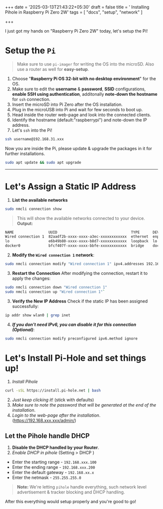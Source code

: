 +++
date = '2025-03-13T21:43:22+05:30'
draft = false
title = ' Installing Pihole in Raspberry Pi Zero 2W'
tags = [ "docs", "setup", "network" ]

+++

I just got my hands on "Raspberry Pi Zero 2W" today, let's setup the Pi!

# Setup the `Pi`
> Make sure to use `pi-imager` for writing the OS into the microSD. Also use a router as well for **easy-setup**.

1. Choose "**Raspberry Pi OS 32-bit with no desktop environment**" for the OS.
2. Make sure to edit the **username** & **password**, **SSID** configurations, **enable SSH using authentication**, additonally **note-down the hostname** for `ssh` connection.
3. Insert the microSD into Pi Zero after the OS installation.
4. Plug in the microUSB into Pi and wait for few seconds to boot up.
5. Head inside the router web-page and look into the connected clients.
6. Identify the hostname (default:"raspberrypi") and note-down the IP address.
7. Let's `ssh` into the Pi!
```sh
ssh username@192.168.31.xxx
```
Now you are inside the Pi, please update & upgrade the packages in it for further installations.
```sh
sudo apt update && sudo apt upgrade
```

---

# Let's Assign a Static IP Address
1. **List the available networks**
```sh
sudo nmcli connection show
```
> This will show the available networks connected to your device.
**Output:**
```sh
NAME                UUID                                  TYPE      DEVICE  
Wired connection 1  82aadf2b-xxxx-xxxx-a3ec-xxxxxxxxxxxx  ethernet  enp2s0  
lo                  e6b49b80-xxxx-xxxx-b8d7-xxxxxxxxxxxx  loopback  lo      
docker0             bfcf407f-xxxx-xxxx-bbfe-xxxxxxxxxxxx  bridge    docker0 
```

2. **Modify the `Wired connection 1` network**:
```sh
sudo nmcli connection modify "Wired connection 1" ipv4.addresses 192.168.31.xx/24 ipv4.gateway 192.168.31.1  ipv4.dns "8.8.8.8 8.8.4.4" ipv4.method manual
```

3. **Restart the Connection**
After modifying the connection, restart it to apply the changes:
```sh
sudo nmcli connection down "Wired connection 1"
sudo nmcli connection up "Wired connection 1"`
```

3. **Verify the New IP Address**
Check if the static IP has been assigned successfully:
```bash
ip addr show wlan0 | grep inet
```

4. **_If you don't need IPv6, you can disable it for this connection (Optional)_**:
```sh
sudo nmcli connection modify preconfigured ipv6.method ignore
```

# Let's Install Pi-Hole and set things up!

1. *Install Pihole*
```sh
curl -sSL https://install.pi-hole.net | bash
```
2. _Just keep clicking it_! (stick with defaults)
3. _Make sure to note the password that will be generated at the end of the installation_.
4. _Login to the web-page after the installation_. (https://192.168.xxx.xxx/admin/)

## Let the Pihole handle DHCP
1. **Disable the DHCP handled by your Router**.
2. *Enable DHCP in pihole* (Setting > DHCP )
  - Enter the starting range - `192.168.xxx.100`
  - Enter the ending range - `192.168.xxx.200`
  - Enter the default gateway - `192.168.xx.x`
  - Enter the netmask - `255.255.255.0`

> **Note:** We're letting `pihole` handle everything, such network level advertisement & tracker blocking and DHCP handling.

After this everything would setup properly and you're good to go!